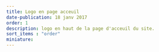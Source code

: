 ```yaml
---
title: Logo en page acceuil
date-publication: 18 janv 2017
order: 1
description: logo en haut de la page d'acceuil du site.
sort_items : "order"
miniature:  
---
```


